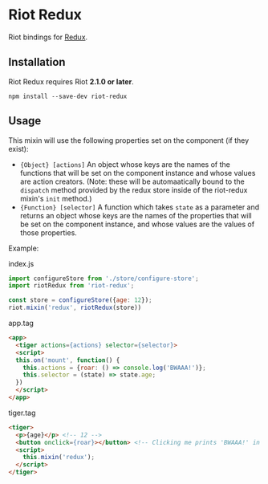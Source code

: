 # Riot Redux

Riot bindings for [Redux](https://github.com/rackt/redux).


## Installation

Riot Redux requires Riot **2.1.0 or later**.  

`npm install --save-dev riot-redux`

## Usage

This mixin will use the following properties set on the component (if they exist):
* `{Object} [actions]` An object whose keys are the names of the functions that will be set on the component instance and whose values are action creators. (Note: these will be automaatically bound to the `dispatch` method provided by the redux store inside of the riot-redux mixin's `init` method.)
* `{Function} [selector]` A function which takes `state` as a parameter and returns an object whose keys are the names of the properties that will be set on the component instance, and whose values are the values of those properties.

Example:

index.js
```javascript
import configureStore from './store/configure-store';
import riotRedux from 'riot-redux';

const store = configureStore({age: 12});
riot.mixin('redux', riotRedux(store))
```

app.tag
```html
<app>
  <tiger actions={actions} selector={selector}>
  <script>
  this.on('mount', function() {
    this.actions = {roar: () => console.log('BWAAA!')};
    this.selector = (state) => state.age;
  })
  </script>
</app>
```

tiger.tag
```html
<tiger>
  <p>{age}</p> <!-- 12 -->
  <button onclick={roar}></button> <!-- Clicking me prints 'BWAAA!' in the console. -->
  <script>
    this.mixin('redux');
  </script>
</tiger>
```
